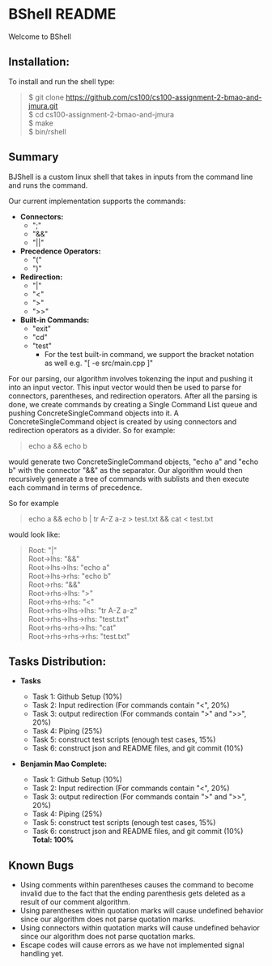 # BShell README
Welcome to BShell

## Installation:
To install and run the shell type:
> $ git clone https://github.com/cs100/cs100-assignment-2-bmao-and-jmura.git <br/>
> $ cd cs100-assignment-2-bmao-and-jmura <br/>
> $ make <br/>
> $ bin/rshell <br/>

## Summary
BJShell is a custom linux shell that takes in inputs from the command line and runs the command.

Our current implementation supports the commands:
- **Connectors:** 
    - ";"
    - "&&"
    - "||"
- **Precedence Operators:**
    - "("
    - ")"
- **Redirection:** 
    - "|" 
    - "<" 
    - ">" 
    - ">>"
- **Built-in Commands:** 
    - "exit"
    - "cd"
    - "test"
        - For the test built-in command, we support the bracket notation as well e.g. "[ -e src/main.cpp ]"

For our parsing, our algorithm involves tokenzing the input and pushing it into an input vector. This input vector would then be used to parse for connectors, parentheses, and redirection operators. After all the parsing is done, we create commands by creating a Single Command List queue and pushing ConcreteSingleCommand objects into it. A ConcreteSingleCommand object is created by using connectors and redirection operators as a divider. So for example: 
> echo a && echo b 

would generate two ConcreteSingleCommand objects, "echo a" and "echo b" with the connector "&&" as the separator.  Our algorithm would then recursively generate a tree of commands with sublists and then execute each command in terms of precedence.

So for example 
> echo a && echo b | tr A-Z a-z > test.txt && cat < test.txt 

would look like:
> Root: "|" <br/>
> Root->lhs: "&&" <br/>
> Root->lhs->lhs: "echo a" <br/>
> Root->lhs->rhs: "echo b" <br/>
> Root->rhs: "&&" <br/>
> Root->rhs->lhs: ">" <br/>
> Root->rhs->rhs: "<" <br/>
> Root->rhs->lhs->lhs: "tr A-Z a-z" <br/>
> Root->rhs->lhs->rhs: "test.txt" <br/>
> Root->rhs->rhs->lhs: "cat" <br/>
> Root->rhs->rhs->rhs: "test.txt" <br/>

## Tasks Distribution:
- **Tasks**
	- Task 1: Github Setup (10%)
	- Task 2: Input redirection (For commands contain "<", 20%)
	- Task 3: output redirection (For commands contain ">" and ">>", 20%)
	- Task 4: Piping (25%)
	- Task 5: construct test scripts (enough test cases, 15%)
	- Task 6: construct json and README files, and git commit (10%) 

- **Benjamin Mao Complete:**
	- Task 1: Github Setup (10%)
	- Task 2: Input redirection (For commands contain "<", 20%)
	- Task 3: output redirection (For commands contain ">" and ">>", 20%)
	- Task 4: Piping (25%)
	- Task 5: construct test scripts (enough test cases, 15%) <br/>
	- Task 6: construct json and README files, and git commit (10%) <br/>
	**Total: 100%**
	
## Known Bugs
- Using comments within parentheses causes the command to become invalid due to the fact that the ending   	parenthesis gets deleted as a result of our comment algorithm.
- Using parentheses within quotation marks will cause undefined behavior since our algorithm does not parse quotation marks.
- Using connectors within quotation marks will cause undefined behavior since our algorithm does not parse quotation marks.
- Escape codes will cause errors as we have not implemented signal handling yet.
